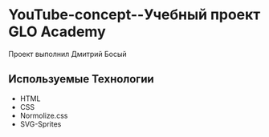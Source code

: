 # YouTube-concept--Учебный проект GLO Academy
Проект выполнил Дмитрий Босый

## Используемые Технологии
- HTML
- CSS
- Normolize.css
- SVG-Sprites
